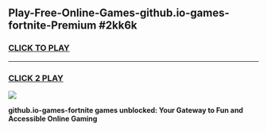 
## Play-Free-Online-Games-github.io-games-fortnite-Premium #2kk6k
<h3>
<a href="https://premium.freeplayer.one?title=github.io-games-fortnite&ref=8M">CLICK TO PLAY</a></h3>
<hr>

<h3>
<a href="https://premium.freeplayer.one?title=github.io-games-fortnite&ref=8M">CLICK 2 PLAY</a>
  
</h3>

<a href="https://premium.freeplayer.one?title=github.io-games-fortnite&ref=8M"><img src="https://clearcache.store/games.png"></a>


**github.io-games-fortnite games unblocked: Your Gateway to Fun and Accessible Online Gaming**
